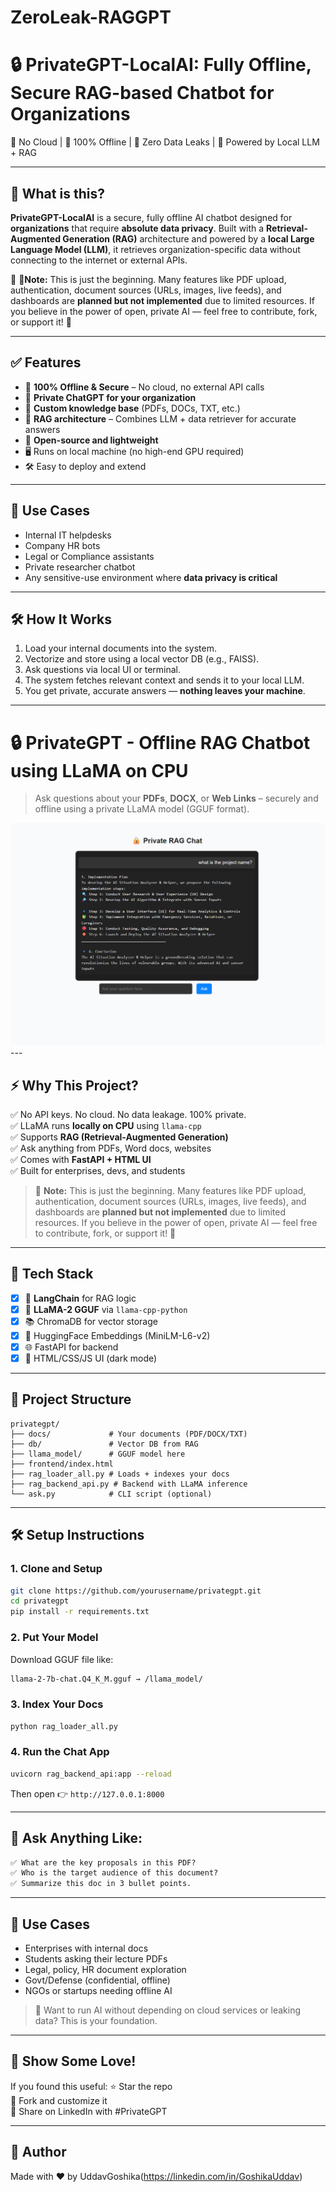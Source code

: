   # ZeroLeak-RAGGPT


# 🔒 PrivateGPT-LocalAI: Fully Offline, Secure RAG-based Chatbot for Organizations

🚫 No Cloud | 🚀 100% Offline | 🔐 Zero Data Leaks | 🧠 Powered by Local LLM + RAG

---

## 🌟 What is this?

**PrivateGPT-LocalAI** is a secure, fully offline AI chatbot designed for **organizations** that require **absolute data privacy**. Built with a **Retrieval-Augmented Generation (RAG)** architecture and powered by a **local Large Language Model (LLM)**, it retrieves organization-specific data without connecting to the internet or external APIs.

🚧 🔴**Note:** This is just the beginning. Many features like PDF upload, authentication, document sources (URLs, images, live feeds), and dashboards are **planned but not implemented** due to limited resources. If you believe in the power of open, private AI — feel free to contribute, fork, or support it! 💪

---

## ✅ Features

- 🔐 **100% Offline & Secure** – No cloud, no external API calls
- 🏢 **Private ChatGPT for your organization**
- 📁 **Custom knowledge base** (PDFs, DOCs, TXT, etc.)
- 🧠 **RAG architecture** – Combines LLM + data retriever for accurate answers
- 🧱 **Open-source and lightweight**
- 🖥️ Runs on local machine (no high-end GPU required)
- 🛠️ Easy to deploy and extend

---

## 🚀 Use Cases

- Internal IT helpdesks
- Company HR bots
- Legal or Compliance assistants
- Private researcher chatbot
- Any sensitive-use environment where **data privacy is critical**

---

## 🛠️ How It Works

1. Load your internal documents into the system.
2. Vectorize and store using a local vector DB (e.g., FAISS).
3. Ask questions via local UI or terminal.
4. The system fetches relevant context and sends it to your local LLM.
5. You get private, accurate answers — **nothing leaves your machine**.

---

# 🔒 PrivateGPT - Offline RAG Chatbot using LLaMA on CPU

> Ask questions about your **PDFs**, **DOCX**, or **Web Links** – securely and offline using a private LLaMA model (GGUF format).

<img src="https://raw.githubusercontent.com/UddavGoshika/ZeroLeak-RAGGPT/refs/heads/main/privateRag.png">
---

## ⚡ Why This Project?

✅ No API keys. No cloud. No data leakage. 100% private.  
✅ LLaMA runs **locally on CPU** using `llama-cpp`  
✅ Supports **RAG (Retrieval-Augmented Generation)**  
✅ Ask anything from PDFs, Word docs, websites  
✅ Comes with **FastAPI + HTML UI**  
✅ Built for enterprises, devs, and students

> 🚧 **Note:** This is just the beginning. Many features like PDF upload, authentication, document sources (URLs, images, live feeds), and dashboards are **planned but not implemented** due to limited resources. If you believe in the power of open, private AI — feel free to contribute, fork, or support it! 💪

---

## 🧠 Tech Stack

- [x] 🔗 **LangChain** for RAG logic
- [x] 🧠 **LLaMA-2 GGUF** via `llama-cpp-python`
- [x] 📚 ChromaDB for vector storage
- [x] 📝 HuggingFace Embeddings (MiniLM-L6-v2)
- [x] 🌐 FastAPI for backend
- [x] 💬 HTML/CSS/JS UI (dark mode)

---



## 📂 Project Structure

```
privategpt/
├── docs/             # Your documents (PDF/DOCX/TXT)
├── db/               # Vector DB from RAG
├── llama_model/      # GGUF model here
├── frontend/index.html
├── rag_loader_all.py # Loads + indexes your docs
├── rag_backend_api.py # Backend with LLaMA inference
└── ask.py            # CLI script (optional)
```

---

## 🛠 Setup Instructions

### 1. Clone and Setup
```bash
git clone https://github.com/yourusername/privategpt.git
cd privategpt
pip install -r requirements.txt
```

### 2. Put Your Model
Download GGUF file like:
```bash
llama-2-7b-chat.Q4_K_M.gguf → /llama_model/
```

### 3. Index Your Docs
```bash
python rag_loader_all.py
```

### 4. Run the Chat App
```bash
uvicorn rag_backend_api:app --reload
```
Then open 👉 `http://127.0.0.1:8000`

---

## 🤖 Ask Anything Like:
```txt
✅ What are the key proposals in this PDF?
✅ Who is the target audience of this document?
✅ Summarize this doc in 3 bullet points.
```

---

## 🔐 Use Cases
- Enterprises with internal docs
- Students asking their lecture PDFs
- Legal, policy, HR document exploration
- Govt/Defense (confidential, offline)
- NGOs or startups needing offline AI

> 🧠 Want to run AI without depending on cloud services or leaking data? This is your foundation.

---

## 📣 Show Some Love!

If you found this useful:
⭐ Star the repo  
🍴 Fork and customize it  
🚀 Share on LinkedIn with #PrivateGPT

---


## 👋 Author
Made with ❤️ by UddavGoshika(https://linkedin.com/in/GoshikaUddav)


